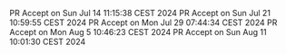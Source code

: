 PR Accept on Sun Jul 14 11:15:38 CEST 2024
PR Accept on Sun Jul 21 10:59:55 CEST 2024
PR Accept on Mon Jul 29 07:44:34 CEST 2024
PR Accept on Mon Aug  5 10:46:23 CEST 2024
PR Accept on Sun Aug 11 10:01:30 CEST 2024
